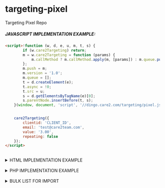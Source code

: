 # targeting-pixel
Targeting Pixel Repo

##### JAVASCRIPT IMPLEMENTATION EXAMPLE:

```html
<script>!function (w, d, e, u, m, t, s) {
        if (w.care2Targeting) return;
        m = w.care2Targeting = function (params) {
            m.callMethod ? m.callMethod.apply(m, [params]) : m.queue.push(params)
        };
        m.push = m;
        m.version = '1.0';
        m.queue = [];
        t = d.createElement(e);
        t.async = !0;
        t.src = u;
        s = d.getElementsByTagName(e)[0];
        s.parentNode.insertBefore(t, s);
    }(window, document, 'script', '//dingo.care2.com/targeting/pixel.js');


    care2Targeting({
        clientid: 'CLIENT_ID',
        email: 'test@care2team.com',
        value: '3.00',
        repeating: false
    });
</script>
```

<br />
<details><summary>HTML IMPLEMENTATION EXAMPLE</summary>
<p>

Query parameters passed to the Targeting pixel:

| Parameter | Description | Example |
| :--- | :--- | :--- |
| clientID | Your client ID | 1234 |
| emailhash | The SHA256 hash of the user's lower-cased email, salted with JnXfotSYCdjoYQNtLMp | See hash in the url below |
| value | The amount | 3.12 |
| currency | The ISO 4217 currency code  | USD |
| repeating | This value should 1 for true, 0 for false | 1 |

```html
<img height="1" width="1" alt="" style="display:none" src="https://www.care2.com/targeting-pixel?clientid=1234&emailhash=ca32ff688495d108c175948a8b641b62ddf166bbfd4fb404299758a3e94f59dd&value=3&currency=USD&repeating=0">
```

</p>
</details>
<br />
<details><summary>PHP IMPLEMENTATION EXAMPLE</summary>
<p>

```php
<?php

care2Targeting(
    '1234', // Client ID
    'test-1@gmail.com', // E-mail address
    '3.12', // Targeting value
    'USD',  // Targeting currency
    false   // Repeating
);

function care2Targeting($clientId, $email, $value, $currency, $repeating)
{
    $salt = 'JnXfotSYCdjoYQNtLMp';

    // Validate e-mail address
    $email = trim(strtolower($email));
    if (!filter_var($email, FILTER_VALIDATE_EMAIL)) {
        throw new Exception("Email must be a valid email address.");
    }
    $emailHash = hash('sha256', $salt . $email, false);

    // Validate client ID
    $clientId = (int) $clientId;
    if ($clientId <= 0) {
        throw new Exception("Client ID must be an valid integer.");
    }

    // Validate targeting value
    $value = (float) $value;
    if ($value <= 0) {
        throw new Exception("Value must be an valid float.");
    }

    $queryParams = [
        'clientid'  => $clientId,
        'emailhash' => $emailHash,
        'value'     => $value,
        'currency'  => $currency,
        'repeating' => $repeating === true ? 1 : 0
    ];

    $targetingUrl = 'https://www.care2.com/targeting-pixel?' . http_build_query($queryParams);

    file_get_contents($targetingUrl);
}
```
</p>

</p>
</details>
<br />
<details><summary>BULK LIST FOR IMPORT</summary>
<p>

When providing a list for bulk import, please provide a tab-separated (.tsv) file with the following columns:

amount - the amount of the donation
date - the date of the donation in the format YYYY-MM-DD
email_hash - the sha256 hash of the email
repeating - whether the donation is repeating or not. 0 = false, 1 = true 

</p>
</details>
